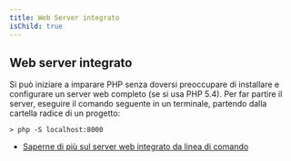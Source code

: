 ```yaml
---
title: Web Server integrato
isChild: true
---
```


## Web server integrato

Si può iniziare a imparare PHP senza doversi preoccupare di installare e configurare un server web completo (se si usa PHP 5.4). Per far partire il server, 
eseguire il comando seguente in un terminale, partendo dalla cartella radice di un progetto:

    > php -S localhost:8000

* [Saperne di più sul server web integrato da linea di comando][cli-server]

[cli-server]: http://www.php.net/manual/en/features.commandline.webserver.php